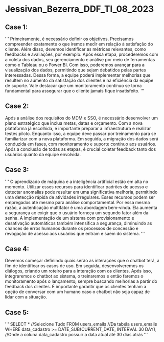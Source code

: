 # Jessivan_Bezerra_DDF_TI_08_2023

## Case 1:
'''
Primeiramente, é necessário definir os objetivos. Precisamos compreender exatamente o que iremos medir em relação à satisfação do cliente. Além disso, devemos identificar as métricas relevantes, como feedbacks e avaliações, por exemplo. Após essa etapa, procederemos com a coleta dos dados, seu gerenciamento e análise por meio de ferramentas como o Tableau ou o Power BI. Com isso, poderemos avançar para a visualização dos dados, permitindo que sejam debatidos pelas partes interessadas. Dessa forma, a equipe poderá implementar melhorias que resultem no aumento da satisfação dos clientes e na eficiência da equipe de suporte. Vale destacar que um monitoramento contínuo se torna fundamental para assegurar que o cliente jamais fique insatisfeito.
'''

## Case 2:
Após a análise dos requisitos do MDM e SSO, é necessário desenvolver um plano estratégico que inclua metas, datas e orçamento. Com a nova plataforma já escolhida, é importante preparar a infraestrutura e realizar testes piloto. Enquanto isso, a equipe deve passar por treinamento para se familiarizar com a nova plataforma. Em seguida, a migração dos dados será conduzida em fases, com monitoramento e suporte contínuo aos usuários. Após a conclusão de todas as etapas, é crucial coletar feedback tanto dos usuários quanto da equipe envolvida.

## Case 3:
'''
O aprendizado de máquina e a inteligência artificial estão em alta no momento. Utilizar esses recursos para identificar padrões de acesso e detectar anomalias pode resultar em uma significativa melhoria, permitindo uma detecção rápida de atividades irregulares. Esses recursos podem ser empregados até mesmo para análise comportamental.
Por essa mesma razão, a autenticação multifator é uma abordagem bem-vinda. Ela aumenta a segurança ao exigir que o usuário forneça um segundo fator além da senha. A implementação de um sistema com provisionamento e desativação automáticos também intensifica a segurança, diminuindo as chances de erros humanos durante os processos de concessão e revogação de acesso aos usuários que entram e saem do sistema.
'''

## Case 4:
Devemos começar definindo quais serão as interações que o chatbot terá, a fim de identificar os casos de uso. Em seguida, desenvolveremos os diálogos, criando um roteiro para a interação com os clientes. Após isso, integraremos o chatbot ao sistema, o treinaremos e então faremos o monitoramento após o lançamento, sempre buscando melhorias a partir do feedback dos clientes. É importante garantir que os clientes tenham a opção de conversar com um humano caso o chatbot não seja capaz de lidar com a situação.

## Case 5:
'''
SELECT * //Selecione Tudo
FROM users_emails //Da tabéla users_emails
WHERE data_cadastro >= DATE_SUB(CURRENT_DATE, INTERVAL 30 DAY); //Onde a coluna data_cadastro possuir a data atual até 30 dias atrás
'''
